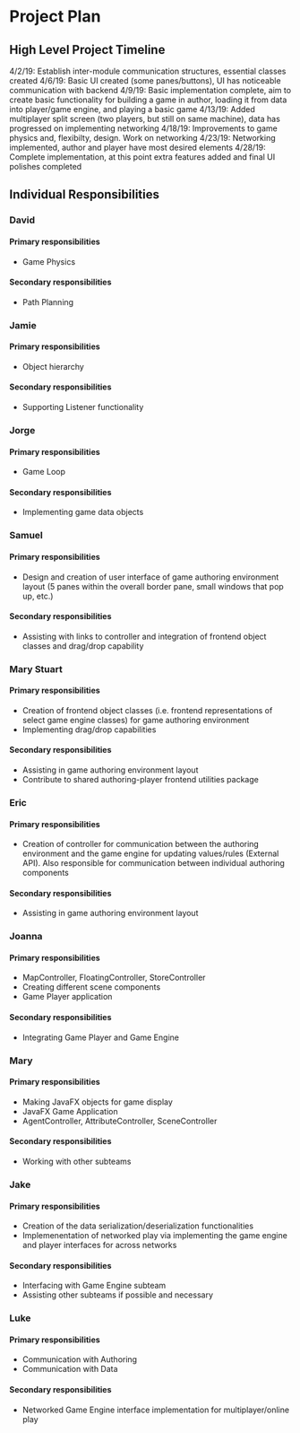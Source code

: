 # Project Plan

## High Level Project Timeline
4/2/19: Establish inter-module communication structures, essential classes created
4/6/19: Basic UI created (some panes/buttons), UI has noticeable communication with backend
4/9/19: Basic implementation complete, aim to create basic functionality for building a game in author, loading it from data into player/game engine, and playing a basic game
4/13/19: Added multiplayer split screen (two players, but still on same machine), data has progressed on implementing networking
4/18/19: Improvements to game physics and, flexibilty, design. Work on networking
4/23/19: Networking implemented, author and player have most desired elements
4/28/19: Complete implementation, at this point extra features added and final UI polishes completed

## Individual Responsibilities
### David
#### Primary responsibilities
- Game Physics
#### Secondary responsibilities
- Path Planning

### Jamie
#### Primary responsibilities
- Object hierarchy
#### Secondary responsibilities
- Supporting Listener functionality

### Jorge
#### Primary responsibilities
- Game Loop
#### Secondary responsibilities
- Implementing game data objects

### Samuel
#### Primary responsibilities
- Design and creation of user interface of game authoring environment layout (5 panes within the overall border pane, small windows that pop up, etc.)
#### Secondary responsibilities
- Assisting with links to controller and integration of frontend object classes and drag/drop capability

### Mary Stuart
#### Primary responsibilities
- Creation of frontend object classes (i.e. frontend representations of select game engine classes) for game authoring environment
- Implementing drag/drop capabilities
#### Secondary responsibilities
- Assisting in game authoring environment layout
- Contribute to shared authoring-player frontend utilities package

### Eric
#### Primary responsibilities
- Creation of controller for communication between the authoring environment and the game engine for updating values/rules (External API). Also responsible for communication between individual authoring components
#### Secondary responsibilities
- Assisting in game authoring environment layout

### Joanna
#### Primary responsibilities
- MapController, FloatingController, StoreController
- Creating different scene components
- Game Player application
#### Secondary responsibilities
- Integrating Game Player and Game Engine
### Mary
#### Primary responsibilities
- Making JavaFX objects for game display
- JavaFX Game Application
- AgentController, AttributeController, SceneController
#### Secondary responsibilities
- Working with other subteams

### Jake
#### Primary responsibilities
- Creation of the data serialization/deserialization functionalities
- Implemenentation of networked play via implementing the game engine and player interfaces for across networks
#### Secondary responsibilities
- Interfacing with Game Engine subteam
- Assisting other subteams if possible and necessary

### Luke
#### Primary responsibilities
- Communication with Authoring
- Communication with Data
#### Secondary responsibilities
- Networked Game Engine interface implementation for multiplayer/online play